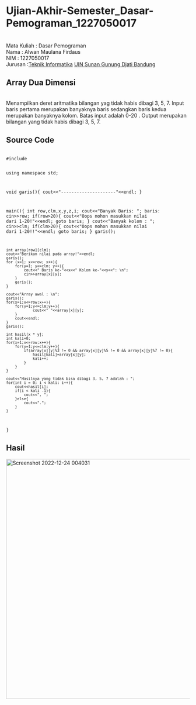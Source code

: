 # Ujian-Akhir-Semester_Dasar-Pemograman_1227050017
<br>Mata Kuliah 		: Dasar Pemograman
<br>Nama		      	: Alwan Maulana Firdaus
<br>NIM		           	:	1227050017
<br>Jurusan		    	:[Teknik Informatika](http://if.uinsgd.ac.id/) [UIN Sunan Gunung Djati Bandung](https://uinsgd.ac.id/) 


## Array Dua Dimensi
<br>Menampilkan deret aritmatika bilangan yag tidak habis dibagi 3, 5, 7. Input baris pertama merupakan banyaknya baris sedangkan baris kedua merupakan banyaknya kolom. Batas input adalah 0-20 . Output merupakan bilangan yang tidak habis dibagi 3, 5, 7.


## Source Code
<code>
#include <iostream>

using namespace std;

void garis(){
	cout<<"---------------------"<<endl;
}

main(){
	int row,clm,x,y,z,i;
	cout<<"Banyak Baris: ";
	baris:
	cin>>row;
	if(row>20){
		cout<<"Oops mohon masukkan nilai dari 1-20!"<<endl;
		goto baris;
	}
	cout<<"Banyak kolom : ";
	cin>>clm;
	if(clm>20){
		cout<<"Oops mohon masukkan nilai dari 1-20!!"<<endl;
		goto baris;
	}
	garis();
	
	int array[row][clm];
    cout<<"Berikan nilai pada array!"<<endl;
    garis();
    for (x=1; x<=row; x++){
    	for(y=1; y<=clm; y++){
    		cout<<" Baris ke-"<<x<<" Kolom ke-"<<y<<": \n";
    		cin>>array[x][y];
		}
		garis();
	}	
	
	cout<<"Array awal : \n";
	garis();
	for(x=1;x<=row;x++){
		for(y=1;y<=clm;y++){
				cout<<" "<<array[x][y];
		}
		cout<<endl;
	}
	garis();
	
	int hasil[x * y];
	int kali=0;
	for(x=1;x<=row;x++){
		for(y=1;y<=clm;y++){
			if(array[x][y]%3 != 0 && array[x][y]%5 != 0 && array[x][y]%7 != 0){
				hasil[kali]=array[x][y];
				kali++;
			}
		}
	}
	
	cout<<"Hasilnya yang tidak bisa dibagi 3, 5, 7 adalah : ";
	for(int i = 0; i < kali; i++){
		cout<<hasil[i];
		if(i < kali -1){
			cout<<", ";
		}else{
			cout<<".";
		}
	}
}
</code>

## Hasil
<img width="656" alt="Screenshot 2022-12-24 004031" src="https://user-images.githubusercontent.com/121307307/209381794-ab4da6f5-8976-477c-8240-2941528d914e.png">

